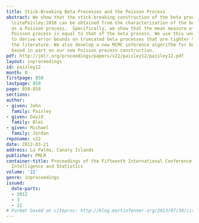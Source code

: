 ```yaml
---
title: Stick-Breaking Beta Processes and the Poisson Process
abstract: We show that the stick-breaking construction of the beta process due to
  \citePaisley:2010 can be obtained from the characterization of the beta process
  as a Poisson process.  Specifically, we show that the mean measure of the underlying
  Poisson process is equal to that of the beta process. We use this underlying representation
  to derive error bounds on truncated beta processes that are tighter than those in
  the literature. We also develop a new MCMC inference algorithm for beta processes,
  based in part on our new Poisson process construction.
pdf: http://jmlr.org/proceedings/papers/v22/paisley12/paisley12.pdf
layout: inproceedings
id: paisley12
month: 0
firstpage: 850
lastpage: 858
page: 850-858
sections: 
author:
- given: John
  family: Paisley
- given: David
  family: Blei
- given: Michael
  family: Jordan
reponame: v22
date: 2012-03-21
address: La Palma, Canary Islands
publisher: PMLR
container-title: Proceedings of the Fifteenth International Conference on Artificial
  Intelligence and Statistics
volume: '22'
genre: inproceedings
issued:
  date-parts:
  - 2012
  - 3
  - 21
# Format based on citeproc: http://blog.martinfenner.org/2013/07/30/citeproc-yaml-for-bibliographies/
---
```

